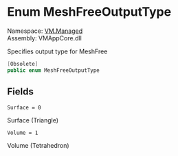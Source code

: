 # Enum MeshFreeOutputType

Namespace: [VM.Managed](VM.Managed.md)  
Assembly: VMAppCore.dll  

Specifies output type for MeshFree

```csharp
[Obsolete]
public enum MeshFreeOutputType
```

## Fields

`Surface = 0` 

Surface (Triangle)



`Volume = 1` 

Volume (Tetrahedron)




